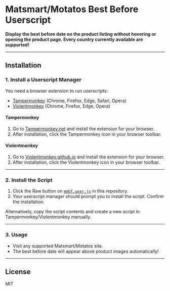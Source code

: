 # Matsmart/Motatos Best Before Userscript

**Display the best before date on the product listing without hovering or opening the product page. Every country currently available are supported!**

---

## Installation

### 1. Install a Userscript Manager

You need a browser extension to run userscripts:

- [Tampermonkey](https://www.tampermonkey.net/) (Chrome, Firefox, Edge, Safari, Opera)
- [Violentmonkey](https://violentmonkey.github.io/) (Chrome, Firefox, Edge, Opera)

#### Tampermonkey

1. Go to [Tampermonkey.net](https://www.tampermonkey.net/) and install the extension for your browser.
2. After installation, click the Tampermonkey icon in your browser toolbar.

#### Violentmonkey

1. Go to [Violentmonkey.github.io](https://violentmonkey.github.io/) and install the extension for your browser.
2. After installation, click the Violentmonkey icon in your browser toolbar.

---

### 2. Install the Script

1. Click the Raw button on [`mmbf.user.js`](./mmbf.user.js) in this repository.
2. Your userscript manager should prompt you to install the script. Confirm the installation.

Alternatively, copy the script contents and create a new script in Tampermonkey/Violentmonkey manually.

---

### 3. Usage

- Visit any supported Matsmart/Motatos site.
- The best before date will appear above product images automatically!

---


## License

MIT
